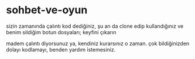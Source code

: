# sohbet-ve-oyun
sizin zamanında çalıntı kod dediğiniz, şu an da clone edip kullandığınız ve benim sildiğim botun dosyaları; keyfini çıkarın

madem çalıntı diyorsunuz ya, kendiniz kurarsınız o zaman. çok bildiğinizden dolayı kodlamayı, benden yardım istemesiniz.
